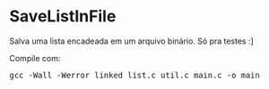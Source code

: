 # SaveListInFile
<p>Salva uma lista encadeada em um arquivo binário. Só pra testes :]</p>
<p>Compile com:</p>
<pre>gcc -Wall -Werror linked_list.c util.c main.c -o main</pre>
